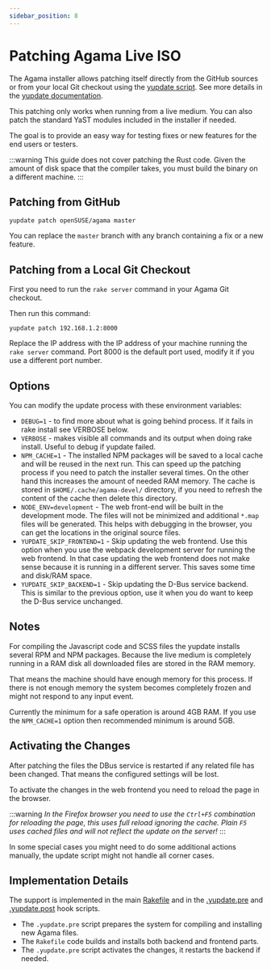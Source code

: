 ```yaml
---
sidebar_position: 8
---
```


# Patching Agama Live ISO

The Agama installer allows patching itself directly from the GitHub sources or from your local Git
checkout using the [yupdate
script](https://github.com/yast/yast-installation/blob/master/bin/yupdate). See more details in the
[yupdate documentation](https://github.com/yast/yast-installation/blob/master/doc/yupdate.md).

This patching only works when running from a live medium. You can also patch the standard YaST
modules included in the installer if needed.

The goal is to provide an easy way for testing fixes or new features for the end users or testers.

:::warning
This guide does not cover patching the Rust code. Given the amount of disk space that the compiler
takes, you must build the binary on a different machine.
:::

## Patching from GitHub

```console
yupdate patch openSUSE/agama master
```

You can replace the `master` branch with any branch containing a fix or a new feature.

## Patching from a Local Git Checkout

First you need to run the `rake server` command in your Agama Git checkout.

Then run this command:

```console
yupdate patch 192.168.1.2:8000
```

Replace the IP address with the IP address of your machine running the `rake server` command. Port
8000 is the default port used, modify it if you use a different port number.

## Options

You can modify the update process with these environment variables:

- `DEBUG=1` - to find more about what is going behind process. If it fails in rake install see
  VERBOSE below.
- `VERBOSE` - makes visible all commands and its output when doing rake install. Useful to debug if
  yupdate failed.
- `NPM_CACHE=1` - The installed NPM packages will be saved to a local cache and will be reused in
  the next run. This can speed up the patching process if you need to patch the installer several
  times. On the other hand this increases the amount of needed RAM memory. The cache is stored in
  `$HOME/.cache/agama-devel/` directory, if you need to refresh the content of the cache then delete
  this directory.
- `NODE_ENV=development` - The web front-end will be built in the development mode. The files will
  not be minimized and additional `*.map` files will be generated. This helps with debugging in the
  browser, you can get the locations in the original source files.
- `YUPDATE_SKIP_FRONTEND=1` - Skip updating the web frontend. Use this option when you use the
  webpack development server for running the web frontend. In that case updating the web frontend does
  not make sense because it is running in a different server. This saves some time and disk/RAM space.
- `YUPDATE_SKIP_BACKEND=1` - Skip updating the D-Bus service backend. This is similar to the
  previous option, use it when you do want to keep the D-Bus service unchanged.

## Notes

For compiling the Javascript code and SCSS files the yupdate installs several RPM and NPM packages.
Because the live medium is completely running in a RAM disk all downloaded files are stored in the
RAM memory.

That means the machine should have enough memory for this process. If there is not enough memory the
system becomes completely frozen and might not respond to any input event.

Currently the minimum for a safe operation is around 4GB RAM. If you use the `NPM_CACHE=1` option
then recommended minimum is around 5GB.

## Activating the Changes

After patching the files the DBus service is restarted if any related file has been changed. That
means the configured settings will be lost.

To activate the changes in the web frontend you need to reload the page in the browser.

:::warning
_In the Firefox browser you need to use the `Ctrl+F5` combination for reloading the page,
this uses full reload ignoring the cache. Plain `F5` uses cached files and will not reflect the
update on the server!_
:::

In some special cases you might need to do some additional actions manually, the update script might
not handle all corner cases.

## Implementation Details

The support is implemented in the main [Rakefile](../Rakefile) and in the
[.yupdate.pre](../.yupdate.pre) and [.yupdate.post](../.yupdate.post) hook scripts.

- The `.yupdate.pre` script prepares the system for compiling and installing new Agama files.
- The `Rakefile` code builds and installs both backend and frontend parts.
- The `.yupdate.pre` script activates the changes, it restarts the backend if needed.
